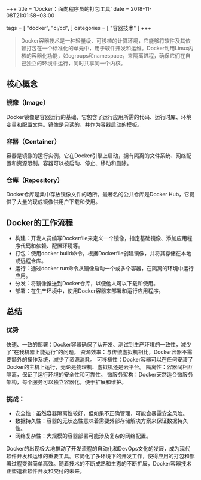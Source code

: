 +++
title = 'Docker：面向程序员的打包工具'
date = 2018-11-08T21:01:58+08:00

tags = [
    "docker",
    "ci/cd",
]
categories = [
    "容器技术"
]
+++

> Docker容器技术是一种轻量级、可移植的计算环境，它能够将软件及其依赖打包在一个标准化的单元中，用于软件开发和运维。Docker利用Linux内核的容器化功能，如cgroups和namespace，来隔离进程，确保它们在自己独立的环境中运行，同时共享同一个内核。

## 核心概念

### 镜像（Image）

Docker镜像是容器运行的基础，它包含了运行应用所需的代码、运行时库、环境变量和配置文件。镜像是只读的，并作为容器启动的模板。

### 容器（Container）

容器是镜像的运行实例。它在Docker引擎上启动，拥有隔离的文件系统、网络配置和资源限制。容器可以被启动、停止、移动和删除。
### 仓库（Repository）

Docker仓库是集中存放镜像文件的场所。最著名的公共仓库是Docker Hub，它提供了大量的现成镜像供用户下载和使用。

## Docker的工作流程

* 构建：开发人员编写Dockerfile来定义一个镜像，指定基础镜像、添加应用程序代码和依赖、配置环境等。
* 打包：使用docker build命令，根据Dockerfile创建镜像，并将其存储在本地或远程仓库。
* 运行：通过docker run命令从镜像启动一个或多个容器，在隔离的环境中运行应用。
* 分发：将镜像推送到Docker仓库，以便他人可以下载和使用。
* 部署：在生产环境中，使用Docker容器来部署和运行应用程序。


## 总结

### 优势
快速、一致的部署：Docker容器确保了从开发、测试到生产环境的一致性，减少了“在我机器上能运行”的问题。
资源效率：与传统虚拟机相比，Docker容器不需要额外的操作系统，减少了资源消耗。
可移植性：Docker容器可以在任何安装了Docker的主机上运行，无论是物理机、虚拟机还是云平台。
隔离性：容器间相互隔离，保证了运行环境的安全性和可靠性。
微服务架构：Docker天然适合微服务架构，每个服务可以独立容器化，便于扩展和维护。
### 挑战：
* 安全性：虽然容器隔离性较好，但如果不正确管理，可能会暴露安全风险。
* 数据持久性：容器的无状态性意味着需要外部存储解决方案来保证数据持久性。
* 网络复杂性：大规模的容器部署可能涉及复杂的网络配置。

Docker的出现极大地推动了开发流程的自动化和DevOps文化的发展，成为现代软件开发和运维的重要工具。它简化了多环境下的开发工作，使得应用的打包和部署过程变得简单高效。随着技术的不断成熟和生态的不断扩展，Docker容器技术正塑造着软件开发和交付的未来。